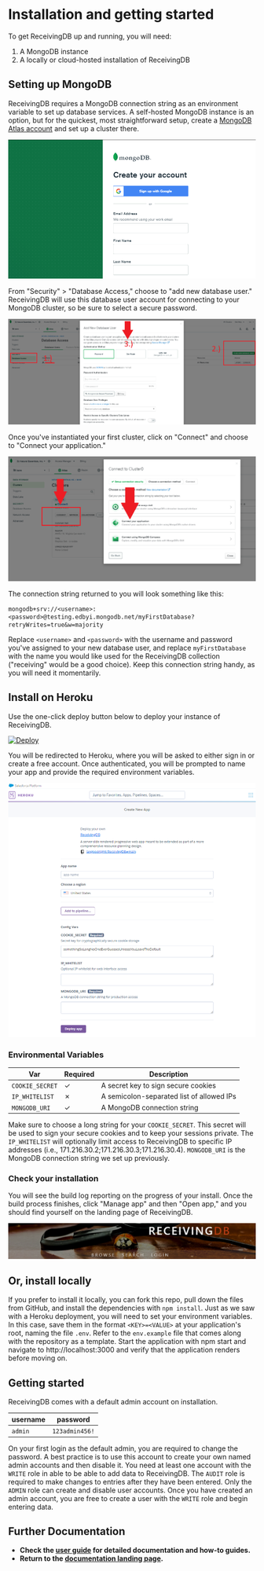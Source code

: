 # Installation and getting started

To get ReceivingDB up and running, you will need:

1. A MongoDB instance
2. A locally or cloud-hosted installation of ReceivingDB

## Setting up MongoDB

ReceivingDB requires a MongoDB connection string as an environment variable to
set up database services.  A self-hosted MongoDB instance is an option, but for
the quickest, most straightforward setup, create a [MongoDB Atlas account] and
set up a cluster there.

![Sign up for Atlas](/assets/mongo_atlas.png)

From "Security" > "Database Access," choose to "add new database user."
ReceivingDB will use this database user account for connecting to your MongoDB
cluster, so be sure to select a secure password.

![Create a database user](/assets/dbuser.png)

Once you've instantiated your first cluster, click on "Connect" and choose to
"Connect your application."

![Connect your application](/assets/connect_atlas.png)

The connection string returned to you will look something like this:

```
mongodb+srv://<username>:<password>@testing.edbyi.mongodb.net/myFirstDatabase?retryWrites=true&w=majority
```

Replace `<username>` and `<password>` with the username and password you've
assigned to your new database user, and replace `myFirstDatabase` with the name
you would like used for the ReceivingDB collection ("receiving" would be a good
choice).  Keep this connection string handy, as you will need it momentarily.

## Install on Heroku

Use the one-click deploy button below to deploy your instance of ReceivingDB.

[![Deploy](https://www.herokucdn.com/deploy/button.svg)](https://heroku.com/deploy)

You will be redirected to Heroku, where you will be asked to either sign in or
create a free account.  Once authenticated, you will be prompted to name your
app and provide the required environment variables.

![Name your app](/assets/deploy.png)

### Environmental Variables

| Var | Required | Description |
| --- | -------- | ----------- |
| `COOKIE_SECRET` | ✓ | A secret key to sign secure cookies |
| `IP_WHITELIST` | ✗ | A semicolon-separated list of allowed IPs |
| `MONGODB_URI` | ✓ | A MongoDB connection string |

Make sure to choose a long string for your `COOKIE_SECRET`.  This secret will be
used to sign your secure cookies and to keep your sessions private. The
`IP_WHITELIST` will optionally limit access to ReceivingDB to specific IP
addresses (i.e., 171.216.30.2;171.216.30.3;171.216.30.4). `MONGODB_URI` is the
MongoDB connection string we set up previously.

### Check your installation

You will see the build log reporting on the progress of your install.  Once the
build process finishes, click "Manage app" and then "Open app," and you should
find yourself on the landing page of ReceivingDB.

![Landing page](/assets/landing.png)

## Or, install locally

If you prefer to install it locally, you can fork this repo, pull down the files
from GitHub, and install the dependencies with `npm install`. Just as we saw
with a Heroku deployment, you will need to set your environment variables.  In
this case, save them in the format `<KEY>=<VALUE>` at your application's root,
naming the file `.env`.  Refer to the `env.example` file that comes along with
the repository as a template.  Start the application with npm start and navigate
to http://localhost:3000 and verify that the application renders before moving
on.

## Getting started

ReceivingDB comes with a default admin account on installation.

| username | password |
| -------- | -------- |
| `admin` | `123admin456!` |

On your first login as the default admin, you are required to change the
password.  A best practice is to use this account to create your own named admin
accounts and then disable it. You need at least one account with the `WRITE`
role in able to be able to add data to ReceivingDB.  The `AUDIT` role is
required to make changes to entries after they have been entered.  Only the
`ADMIN` role can create and disable user accounts.  Once you have created an
admin account, you are free to create a user with the `WRITE` role and begin
entering data.

## Further Documentation

- **Check the [user guide] for detailed documentation and how-to guides.**
- **Return to the [documentation landing page].**

[MongoDB Atlas account]: https://account.mongodb.com/account/register
[user guide]: /ReceivingDB/user-guide.md
[documentation landing page]: /ReceivingDB/


